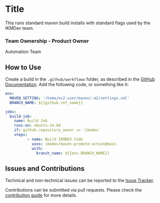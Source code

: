 # Title

This runs standard maven build installs with standard flags used by the IKMDev team.

### Team Ownership - Product Owner

Automation Team

## How to Use

Create a build in the `.github/workflows` folder, as described in the 
[GitHub Documentation](https://docs.github.com/en/actions/writing-workflows/quickstart).  Add the following code, 
or something like it:

```yaml
env:
  MAVEN_SETTING: '/home/ec2-user/maven/.m2/settings.xml'
  BRANCH_NAME: ${{github.ref_name}}

jobs:
  build-job:
    name: Build Job
    runs-on: ubuntu-24.04
    if: github.repository_owner == 'ikmdev'
    steps:
          - name: Build IKMDEV Code
            uses: ikmdev/maven-promote-action@main
            with:
              branch_name: ${{env.BRANCH_NAME}}
```

## Issues and Contributions
Technical and non-technical issues can be reported to the [Issue Tracker](https://github.com/ikmdev/maven-release-action/issues).

Contributions can be submitted via pull requests. Please check the [contribution guide](doc/how-to-contribute.md) for more details.
